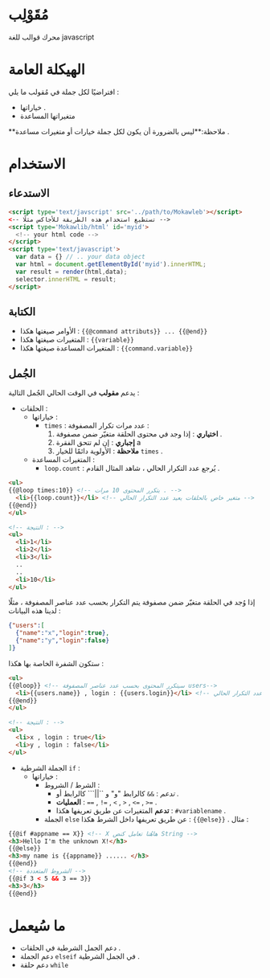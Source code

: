 # مُقَوْلِب
محرك قوالب للغة javascript

# الهيكلة العامة
افتراضيًا لكل جملة في مُقولب ما يلي  :
- خياراتها .
- متغيراتها المساعدة

**ملاحظة:**ليس بالضرورة أن يكون لكل جملة خيارات أو متغيرات مساعدة .
# الاستخدام
## الاستدعاء
```html
<script type='text/javscript' src='../path/to/Mokawleb'></script>
<-- تستطيع استخدام هذه الطريقة للأجاكس مثلًا -->
<script type='Mokawlib/html' id='myid'>
  <!-- your html code -->
</script>
<script type='text/javascript'>
  var data = {} // .. your data object 
  var html = document.getElementById('myid').innerHTML;
  var result = render(html,data);
  selector.innerHTML = result;
</script>
```
## الكتابة 
- الأوامر صيغتها هكذا : `{{@command attributs}} ... {{@end}}`
- المتغيرات صيغتها هكذا : `{{variable}}`
- المتغيرات المساعدة صيغتها هكذا : `{{command.variable}}`

## الجُمل
يدعم **مقولب** في الوقت الحالي الجُمل التالية :

- الحلقات : 
  - خياراتها : 
    - `times` : عدد مرات تكرار المصفوفة  :
      1. **اختياري** : إذا وجد في محتوى الحلقة متغيّر ضمن مصفوفة .
      2. **إجباري** : إن لم تتحق الفقرة a
      3. **ملاحظة** : الأولوية دائمًا للخيار `times` .
  - المتغيرات المساعدة :
    - `loop.count` : يُرجع عدد التكرار الحالي ، شاهد المثال القادم .
```html
<ul>
{{@loop times:10}} <!-- يتكرر المحتوى 10 مرات . -->
  <li>{{loop.count}}</li> <!-- متغير خاص بالحلقات يعيد عدد التكرار الحالي -->
{{@end}}
</ul>

<!-- النتيجة : -->
<ul>
  <li>1</li>
  <li>2</li>
  <li>3</li>
  ..
  ..
  <li>10</li>
</ul>
```
إذا وُجد في الحلقة متغيّر ضمن مصفوفة يتم التكرار بحسب عدد عناصر المصفوفة ، مثلًا لدينا هذه البيانات :
```json
{"users":[
  {"name":"x","login":true},
  {"name":"y","login":false}
]}
```
ستكون الشفرة الخاصة بها هكذا :
```html
<ul>
{{@loop}} <!-- سيتكرر المحتوى بحسب عدد عناصر المصفوفة users-->
  <li>{{users.name}} , login : {{users.login}}</li> <!-- متغير خاص بالحلقات يعيد عدد التكرار الحالي -->
{{@end}}
</ul>

<!-- النتيجة : -->
<ul>
  <li>x , login : true</li>
  <li>y , login : false</li>
</ul>
```

- الجملة الشرطية `if` :
  - خياراتها :
    - الشرط / الشروط :
      - *تدعم* : ``&&`` كالرابط "و" و ``||``` كالرابط أو .
      - **العمليات** : `==` , `!=` , `<` , `>` , `<=` , `>=` .
      - **تدعم** المتغيرات عن طريق تعريفها هكذا : `#variablename` .
    - الجملة `else` عن طريق تعريفها داخل الشرط هكذا : `{{@else}}` .
مثال : 
```html
{{@if #appname == X}} <!-- X هاهُنا تعامل كنص String -->
<h3>Hello I'm the unknown X!</h3>
{{@else}}
<h3>my name is {{appname}} ...... </h3>
{{@end}}
<!-- الشروط المتعددة -->
{{@if 3 < 5 && 3 == 3}}
<h3>3</h3>
{{@end}}
```

# ما سُيعمل
- دعم الجمل الشرطية في الحلقات .
- دعم الجملة `elseif` في الجمل الشرطية .
- دعم حلقة `while`
